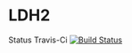 # LDH2

Status Travis-Ci
[![Build Status](https://travis-ci.org/hirosms/LDH2.svg)](https://travis-ci.org/hirosms/LDH2)
